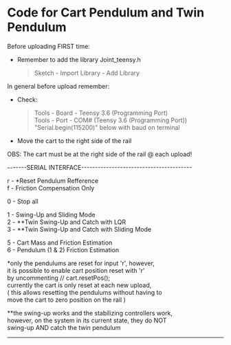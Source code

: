 # Code for Cart Pendulum and Twin Pendulum
  
Before uploading FIRST time:  
- Remember to add the library Joint_teensy.h  
  > Sketch - Import Library - Add Library  
  
In general before upload remember:  
- Check:  
  > Tools - Board - Teensy 3.6 (Programming Port)  
  > Tools - Port - COM# (Teensy 3.6 (Programming Port))  
  > "Serial.begin(115200)" below with baud on terminal  
- Move the cart to the right side of the rail
  
OBS: The cart must be at the right side of the rail @ each upload!  
  
-------SERIAL INTERFACE----------------------------------------  
  
r - \*Reset Pendulum Refference  
f - Friction Compensation Only  
  
0 - Stop all  
  
1 - Swing-Up and Sliding Mode  
2 - \*\*Twin Swing-Up and Catch with LQR  
3 - \*\*Twin Swing-Up and Catch with Sliding Mode  
  
5 - Cart Mass and Friction Estimation  
6 - Pendulum (1 & 2) Friction Estimation  

\*only the pendulums are reset for input 'r', however,  
  it is possible to enable cart position reset with 'r'  
  by uncommenting // cart.resetPos();  
  currently the cart is only reset at each new upload,  
  ( this allows resetting the pendulums without having to  
    move the cart to zero position on the rail           )  
  
\*\*the swing-up works and the stabilizing controllers work,  
    however, on the system in its current state, they do NOT  
    swing-up AND catch the twin pendulum  
  
---------------------------------------------------------------  
